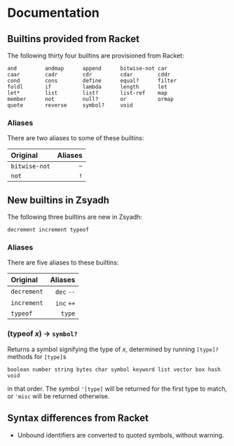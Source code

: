 # Documentation

## Builtins provided from Racket

The following thirty four builtins are provisioned from Racket:

```
and         andmap      append      bitwise-not car
caar        cadr        cdr         cdar        cddr
cond        cons        define      equal?      filter
foldl       if          lambda      length      let
let*        list        list?       list-ref    map
member      not         null?       or          ormap
quote       reverse     symbol?     void
```

### Aliases

There are two aliases to some of these builtins:

| Original      | Aliases                                      |
|:--------------|---------------------------------------------:|
| `bitwise-not` | `~`                                          |
| `not`         | `!`                                          |

## New builtins in Zsyadh

The following three builtins are new in Zsyadh:

```
decrement increment typeof
```

### Aliases

There are five aliases to these builtins:

| Original    | Aliases                                        |
|:------------|-----------------------------------------------:|
| `decrement` | `dec` `--`                                     |
| `increment` | `inc` `++`                                     |
| `typeof`    | `type`                                         |

### (<a id="(typeof.20x)">**typeof**</a> *x*) -> `symbol?`

Returns a symbol signifying the type of *x*, determined by running `[type]?` methods for `[type]`s

```
boolean number string bytes char symbol keyword list vector box hash void
```

in that order. The symbol `'[type]` will be returned for the first type to match, or `'misc` will be returned otherwise.

## Syntax differences from Racket

- Unbound identifiers are converted to quoted symbols, without warning.
